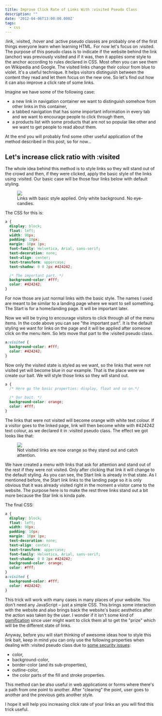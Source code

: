 ```yaml
---
title: Improve Click Rate of Links With :visited Pseudo Class
description: ""
date: '2012-04-06T13:00:00.000Z'
tags: 
  - css
---
```


:link, :visited, :hover and :active pseudo classes are probably one of the first things everyone learn when learning HTML. For now let's focus on :visited. The purpose of this pseudo class is to indicate if the website behind the link (anchor) was previously visited and if it was, then it applies some style to the anchor according to rules declared in CSS. Most often you can see them on Wikipedia and Google. The visited links change their colour from blue to violet. It's a useful technique. It helps visitors distinguish between the content they read and let them focus on the new one. So let's find out how it can also improve a click rate of some links.

Imagine we have some of the following case:

*   a new link in navigation container we want to distinguish somehow from other links in this container,
*   a tabbed navigation that has some important information in every tab and we want to encourage people to click through them,
*   a products list with some products that are not so popular like other and we want to get people to read about them.

At the end you will probably find some other useful application of the method described in this post, so for now…

## Let's increase click ratio with :visited

The whole idea behind this method is to style links so they will stand out of the crowd and then, if they were clicked, apply the basic style of the links using :visited. Our basic case will be those four links below with default styling.

<figure>
  <img src="/blog-assets/basic-style-menu.png">
  <figcaption>Links with basic style applied. Only white background. No eye-candies.</figcaption>
</figure>

The CSS for this is:

```css
a {
  display: block;
  float: left;
  width: 90px;
  padding: 10px;
  margin: 10px 1px;
  font-family: Helvetica, Arial, sans-serif;
  text-decoration: none;
  text-align: center;
  text-transform: uppercase;
  text-shadow: 0 0 2px #424242;

  /* The important part. */
  background-color: #fff;
  color: #424242;
}
```

For now those are just normal links with the basic style. The names I used are meant to be similar to a landing page where we want to sell something. The Start is for a home/landing page. It will be important later.

Now we will be trying to encourage visitors to click through all of the menu items. In the code above you can see "the important part". It is the default styling we want for links on the page and it will be applied after someone click on the menu item. So lets move that part to the :visited pseudo class.

```css
a:visited {
  background-color: #fff;
  color: #424242;
}
```

Now only the visited state is styled as we want, so the links that were not visited yet will become blue in our example. That is the place were we create our bait. We will style those links so they will stand out.

```css
a {
  /* Here go the basic properties: display, float and so on.*/

  /* Our bait. */
  background-color: orange;
  color: #fff;
}
```

The links that were not visited will become orange with white text colour. If a visitor goes to the linked page, link will then become white with #424242 text colour, as we declared it in :visited pseudo class. The effect we got looks like that:

<figure>
  <img src="/blog-assets/links-with-visited-pseudo-class.png">
  <figcaption>Not visited links are now orange so they stand out and catch attention.</figcaption>
</figure>

We have created a menu with links that ask for attention and stand out of the rest if they were not visited. Only after clicking that link it will change to the default styling. As you can see, the Start link is already in that state. As I mentioned before, the Start link links to the landing page so it is only obvious that it was already visited right in the moment a visitor came to the website. The purpose here is to make the rest three links stand out a bit more because the Star link is kinda pale.

The final CSS:

```css
a {
  display: block;
  float: left;
  width: 90px;
  padding: 10px;
  margin: 10px 1px;
  text-decoration: none;
  text-align: center;
  text-transform: uppercase;
  font-family: Helvetica, Arial, sans-serif;
  text-shadow: 0 0 2px #424242;
  background-color: orange;
  color: #fff;
}
a:visited {
  background-color: #fff;
  color: #424242;
}
```

This trick will work with many cases in many places of your website. You don't need any JavaScript – just a simple CSS. This brings some interaction with the website and also brings back the website's basic aesthetics after the action was taken by the user. I wonder if it isn't some kind of [gamification](http://en.wikipedia.org/wiki/Gamification) since user might want to click them all to get the "prize" which will be the different state of links.

Anyway, before you will start thinking of awesome ideas how to style this link bait, keep in mind you can only use the following properties when dealing with :visited pseudo class due to [some security issues](https://developer.mozilla.org/en/CSS/Privacy_and_the_%3Avisited_selector):

*   color,
*   background-color,
*   border-color (and its sub-properties),
*   outline-color,
*   the color parts of the fill and stroke properties.

This method can be also useful in web applications or forms where there's a path from one point to another. After "clearing" the point, user goes to another and the previous gets another style.

I hope it will help you increasing click rate of your links an you will find this trick useful.
